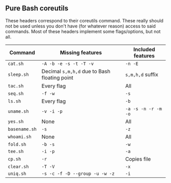 ## Pure Bash coreutils

These headers correspond to their coreutils command. These really should not be used unless you don't have (for whatever reason) access to said commands. Most of these headers implement some flags/options, but not all.

| Command       | Missing features                             | Included features   |
|---------------|----------------------------------------------|---------------------|
| `cat.sh`      | `-A -b -e -s -t -T -v`                       | `-n -E`             |
| `sleep.sh`    | Decimal `s,m,h,d` due to Bash floating point | `s,m,h,d` suffix    |
| `tac.sh`      | Every flag                                   | All                 |
| `seq.sh`      | `-f -w`                                      | `-s`                |
| `ls.sh`       | Every flag                                   | `-b`                |
| `uname.sh`    | `-v -i -p`                                   | `-a -s -n -r -m -o` |
| `yes.sh`      | None                                         | All                 |
| `basename.sh` | `-s`                                         | `-z`                |
| `whoami.sh`   | None                                         | All                 |
| `fold.sh`     | `-b -s`                                      | `-w`                |
| `tee.sh`      | `-i -p`                                      | `-a`                |
| `cp.sh`       | `-r`                                         | Copies file         |
| `clear.sh`    | `-T -V`                                      | `-x`                |
| `uniq.sh`     | `-s -c -f -D --group -u -w -z`               | `-i`                |
